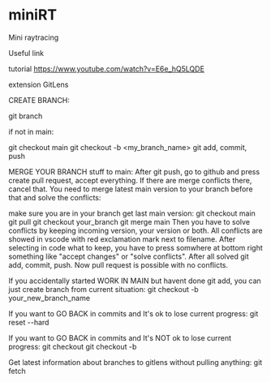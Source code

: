 # miniRT
Mini raytracing


Useful link

tutorial
https://www.youtube.com/watch?v=E6e_hQ5LQDE




extension
GitLens

CREATE BRANCH:

git branch

if not in main:

git checkout main
git checkout -b <my_branch_name>
git add, commit, push



MERGE YOUR BRANCH stuff to main:
After git push, go to github and press create pull request, accept everything.
If there are merge conflicts there, cancel that. You need to merge latest main
version to your branch before that and solve the conflicts:

make sure you are in your branch
get last main version:
git checkout main
git pull
git checkout your_branch
git merge main
Then you have to solve conflicts by keeping incoming version, your version or both.
All conflicts are showed in vscode with red exclamation mark next to filename.
After selecting in code what to keep, you have to press somwhere at bottom right
something like "accept changes" or "solve conflicts".
After all solved
git add, commit, push.
Now pull request is possible with no conflicts.



If you accidentally started WORK IN MAIN but havent done git add, you can just create branch from current situation:
git checkout -b your_new_branch_name


If you want to GO BACK in commits and It's ok to lose current progress:
git reset --hard <commit-hash>

If you want to GO BACK in commits and It's NOT ok to lose current progress:
git checkout <commit-hash>
git checkout -b <new-branch-name>

Get latest information about branches to gitlens without pulling anything:
git fetch

